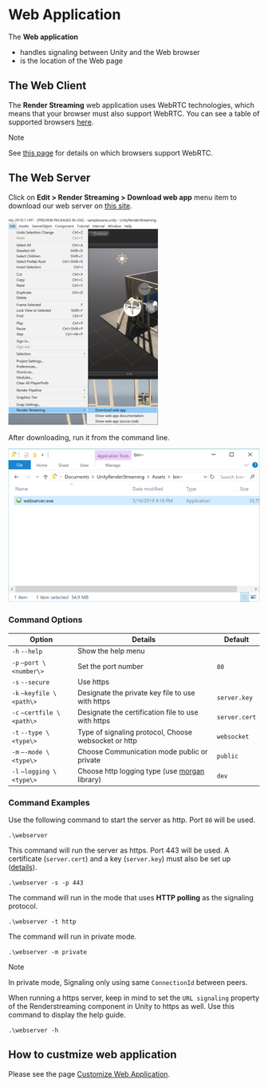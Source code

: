 # Web Application

The **Web application**

- handles signaling between Unity and the Web browser
- is the location of the Web page

## The Web Client

The **Render Streaming** web application uses WebRTC technologies, which means that your browser must also support WebRTC. You can see a table of supported browsers [here](index.md#web-browsers-support).

> [!NOTE]
> See [this page](https://caniuse.com/#search=webrtc) for details on which browsers support WebRTC.


## The Web Server

Click on **Edit > Render Streaming > Download web app** menu item to download our web server on [this site](https://github.com/Unity-Technologies/UnityRenderStreaming/releases).

![Download webapp](images/download_webapp.png)

After downloading, run it from the command line.

![Launch webserver explorer](images/launch_webserver_explorer.png)

### Command Options

| Option | Details | Default |
| ------ | ------- | ------- |
| `-h` `--help` | Show the help menu | |
| `-p` `—port \<number\>` | Set the port number | `80` |
| `-s` `--secure` | Use https | |
| `-k` `—keyfile \<path\>`  | Designate the private key file to use with https | `server.key` |
| `-c` `—certfile \<path\>` | Designate the certification file to use with https | `server.cert` |
| `-t` `--type \<type\>` | Type of signaling protocol, Choose websocket or http | `websocket` |
| `-m` `—-mode \<type\>` | Choose Communication mode public or private | `public` |
| `-l` `—logging \<type\>` | Choose http logging type (use [morgan](https://www.npmjs.com/package/morgan) library) | `dev` |

### Command Examples

Use the following command to start the server as http. Port `80` will be used.

```shell
.\webserver
```

This command will run the server as https. Port 443 will be used. A certificate (`server.cert`) and a key (`server.key`) must also be set up ([details](https.md)).

```shell
.\webserver -s -p 443
```

The command will run in the mode that uses **HTTP polling** as the signaling protocol.

```shell
.\webserver -t http
```

The command will run in private mode.

```shell
.\webserver -m private
```
> [!NOTE]
> In private mode, Signaling only using same `ConnectionId` between peers.


When running a https server, keep in mind to set the `URL signaling` property of the Renderstreaming component in Unity to https as well.
Use this command to display the help guide.

```shell
.\webserver -h
```

## How to custmize web application

Please see the page [Customize Web Application](customize-webapp.md).
